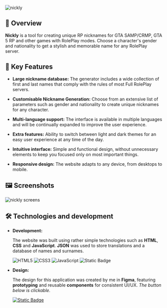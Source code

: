 ![nickly](https://github.com/user-attachments/assets/28d3953d-6115-4ab1-b4ae-17d531e3bc07)

## 🚀 Overview
**Nickly** is a tool for creating unique RP nicknames for GTA SAMP/CRMP, GTA 5 RP and other games with RolePlay modes. Choose a character's gender and nationality to get a stylish and memorable name for any RolePlay server.

## 🔑 Key Features
- **Large nickname database:** The generator includes a wide collection of first and last names that comply with the rules of most Full RolePlay servers.

- **Customisable Nickname Generation:** Choose from an extensive list of parameters such as gender and nationality to create unique nicknames for any character.

- **Multi-language support:** The interface is available in multiple languages and will be continually expanded to improve the user experience.

- **Extra features:** Ability to switch between light and dark themes for an easy user experience at any time of the day.

- **Intuitive interface:** Simple and functional design, without unnecessary elements to keep you focused only on most important things.

- **Responsive design:** The website adapts to any device, from desktops to mobile. 


## 🖼️ Screenshots

![nickly screens](https://github.com/user-attachments/assets/bda18e56-a21d-4409-ae3e-3f346437c2b5)

## 🛠️ Technologies and development

- **Development:**  

  The website was built using rather simple technologies such as **HTML**, **CSS** and **JavaScript**. **JSON** was used to store translations and a database of names and surnames.

  ![HTML5](https://img.shields.io/badge/html5-%23E34F26.svg?style=for-the-badge&logo=html5&logoColor=white) ![CSS3](https://img.shields.io/badge/css3-%231572B6.svg?style=for-the-badge&logo=css3&logoColor=white) ![JavaScript](https://img.shields.io/badge/javascript-%23323330.svg?style=for-the-badge&logo=javascript&logoColor=%23F7DF1E) ![Static Badge](https://img.shields.io/badge/JSON-0243E7?style=for-the-badge&logo=JSON)

- **Design:**

  The design for this application was created by me in **Figma**, featuring **prototyping** and reusable **components** for consistent UI/UX. *The button below is clickable.*

    <a href="https://www.figma.com/design/1csNmOCC9NujtOgbEHjNxq/%F0%9F%92%BB-Website-Design-%2F-Nickly---Online-RolePlay-nickname-generator?node-id=93-1348&t=4gvePGcdPhLX8V2s-1">
      <img alt="Static Badge" src="https://img.shields.io/badge/Explore_the_project_in_Figma_(clickable)-242529?style=for-the-badge&logo=FIGMA">
    </a>